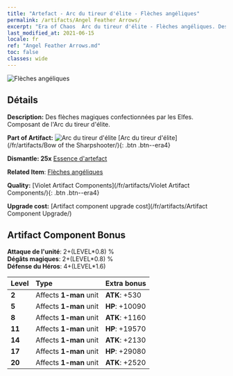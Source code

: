 ```yaml
---
title: "Artefact - Arc du tireur d'élite - Flèches angéliques"
permalink: /artifacts/Angel Feather Arrows/
excerpt: "Era of Chaos  Arc du tireur d'élite - Flèches angéliques. Des flèches magiques confectionnées par les Elfes. Composant de l'Arc du tireur d'élite."
last_modified_at: 2021-06-15
locale: fr
ref: "Angel Feather Arrows.md"
toc: false
classes: wide
---
```


 ![Flèches angéliques](/images/t/artifact_40102.png)



## Détails

 **Description:** Des flèches magiques confectionnées par les Elfes. Composant de l'Arc du tireur d'élite.

 **Part of Artifact:** ![Arc du tireur d'élite](/images/t/icon_artifact_10.png) [Arc du tireur d'élite](/fr/artifacts/Bow of the Sharpshooter/){: .btn .btn--era4}

 **Dismantle: 25x** [Essence d'artefact](/ItemsFR/con_905/)

 **Related Item**: [Flèches angéliques](/ItemsFR/art_104/)

 **Quality:** [Violet Artifact Components](/fr/artifacts/Violet Artifact Components/){: .btn .btn--era4}

 **Upgrade cost:** [Artifact component upgrade cost](/fr/artifacts/Artifact Component Upgrade/)

## Artifact Component Bonus

  **Attaque de l'unité**: 2+(LEVEL\*0.8) %<br/>**Dégâts magiques**: 2+(LEVEL\*0.8) %<br/>**Défense du Héros**: 4+(LEVEL\*1.6)

  |  Level  | Type |    Extra bonus  | 
  |:--------|:-----|:----------------| 
  | **2** | Affects **1-man** unit | **ATK**: +530 | 
  | **5** | Affects **1-man** unit | **HP**: +10090 | 
  | **8** | Affects **1-man** unit | **ATK**: +1160 | 
  | **11** | Affects **1-man** unit | **HP**: +19570 | 
  | **14** | Affects **1-man** unit | **ATK**: +2130 | 
  | **17** | Affects **1-man** unit | **HP**: +29080 | 
  | **20** | Affects **1-man** unit | **ATK**: +2520 | 
